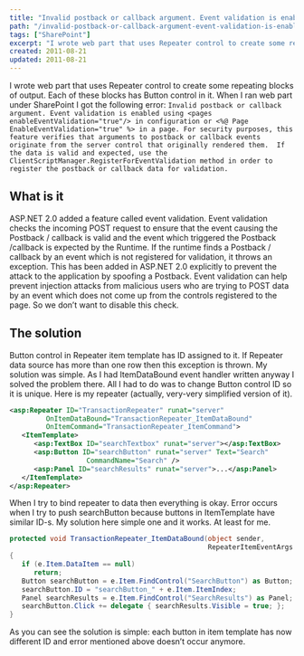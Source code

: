 ```yaml
---
title: "Invalid postback or callback argument. Event validation is enabled"
path: "/invalid-postback-or-callback-argument-event-validation-is-enabled"
tags: ["SharePoint"]
excerpt: "I wrote web part that uses Repeater control to create some repeating blocks of output. Each of these blocks has Button control in it. When I ran web part under SharePoint I got the following error: Invalid postback or callback argument."
created: 2011-08-21
updated: 2011-08-21
---
```



I wrote web part that uses Repeater control to create some repeating blocks of output. Each of these blocks has Button control in it. When I ran web part under SharePoint I got the following error: `Invalid postback or callback argument. Event validation is enabled using <pages enableEventValidation="true"/> in configuration or <%@ Page EnableEventValidation="true" %> in a page. For security purposes, this feature verifies that arguments to postback or callback events originate from the server control that originally rendered them.  If the data is valid and expected, use the ClientScriptManager.RegisterForEventValidation method in order to register the postback or callback data for validation.`

## What is it

ASP.NET 2.0  added a feature called event validation. Event validation checks the incoming POST request to ensure that the event causing the Postback / callback is valid and the event which triggered the Postback /callback is expected by the Runtime. If the runtime finds a Postback / callback by an event which is not registered for validation, it throws an exception. This has been added in ASP.NET 2.0 explicitly to prevent the attack to the application by spoofing a Postback. Event validation can help prevent injection attacks from malicious users who are trying to POST data by an event which does not come up from the controls registered to the page. So we don’t want to disable this check.

## The solution

Button control in Repeater item template has ID assigned to it. If Repeater data source has more than one row then this exception is thrown. My solution was simple. As I had ItemDataBound event handler written anyway I solved the problem there. All I had to do was to change Button control ID so it is unique. Here is my repeater (actually, very-very simplified version of it).

```xml
<asp:Repeater ID="TransactionRepeater" runat="server"
         OnItemDataBound="TransactionRepeater_ItemDataBound"
         OnItemCommand="TransactionRepeater_ItemCommand">
   <ItemTemplate>
      <asp:TextBox ID="searchTextbox" runat="server"></asp:TextBox>
      <asp:Button ID="searchButton" runat="server" Text="Search"
                   CommandName="Search" />
      <asp:Panel ID="searchResults" runat="server">...</asp:Panel>
   </ItemTemplate>
</asp:Repeater>
```

When I try to bind repeater to data then everything is okay. Error occurs when I try to push searchButton because buttons in ItemTemplate have similar ID-s. My solution here simple one and it works. At least for me.

```csharp
protected void TransactionRepeater_ItemDataBound(object sender,
                                                 RepeaterItemEventArgs e)
{
   if (e.Item.DataItem == null)
      return;
   Button searchButton = e.Item.FindControl("SearchButton") as Button;
   searchButton.ID = "searchButton_" + e.Item.ItemIndex;
   Panel searchResults = e.Item.FindControl("SearchResults") as Panel;
   searchButton.Click += delegate { searchResults.Visible = true; };
}
```

As you can see the solution is simple: each button in item template has now different ID and error mentioned above doesn’t occur anymore.
